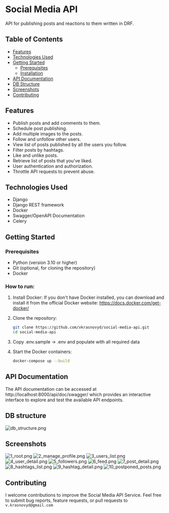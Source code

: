# Social Media API

API for publishing posts and reactions to them written in DRF.

## Table of Contents

- [Features](#features)
- [Technologies Used](#technologies-used)
- [Getting Started](#getting-started)
  - [Prerequisites](#prerequisites)
  - [Installation](#installation)
- [API Documentation](#api-documentation)
- [DB Structure](#db-structure)
- [Screenshots](#screenshots)
- [Contributing](#contributing)

## Features

- Publish posts and add comments to them.
- Schedule post publishing.
- Add multiple images to the posts.
- Follow and unfollow other users.
- View list of posts published by all the users you follow.
- Filter posts by hashtags.
- Like and unlike posts.
- Retrieve list of posts that you've liked.
- User authentication and authorization.
- Throttle API requests to prevent abuse.

## Technologies Used
* Django
* Django REST framework
* Docker
* Swagger/OpenAPI Documentation
* Celery

## Getting Started

### Prerequisites
* Python (version 3.10 or higher)
* Git (optional, for cloning the repository)
* Docker

### How to run:
1. Install Docker:
If you don't have Docker installed, you can download and install it from the official Docker website: https://docs.docker.com/get-docker/

2. Clone the repository:
   ```bash
   git clone https://github.com/vkrasnovyd/social-media-api.git
   cd social-media-api
   ```
3. Copy .env.sample -> .env and populate with all required data
4. Start the Docker containers:
   ``` bash 
   docker-compose up --build
   ```
## API Documentation
The API documentation can be accessed at http://localhost:8000/api/doc/swagger/ which provides an interactive interface to explore and test the available API endpoints.

## DB structure
![db_structure.png](images_for_readme/db_structure.png)

## Screenshots
![1_root.png](images_for_readme/1_root.png)
![2_manage_profile.png](images_for_readme/2_manage_profile.png)
![3_users_list.png](images_for_readme/3_users_list.png)
![4_user_detail.png](images_for_readme/4_user_detail.png)
![5_followers.png](images_for_readme/5_followers.png)
![6_feed.png](images_for_readme/6_feed.png)
![7_post_detail.png](images_for_readme/7_post_detail.png)
![8_hashtags_list.png](images_for_readme/8_hashtags_list.png)
![9_hashtag_detail.png](images_for_readme/9_hashtag_detail.png)
![10_postponed_posts.png](images_for_readme/10_postponed_posts.png)


## Contributing
I welcome contributions to improve the Social Media API Service. Feel free to submit bug reports, feature requests, or pull requests to `v.krasnovyd@gmail.com`
